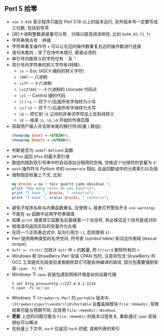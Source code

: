 ## Perl 5 拾零

- `use 5.016` 表示程序只能在 Perl 5.16 以上的版本运行,
  另外版本号一定要写成三位数, 包括前导零
- [非]十进制整数直接量可以用 `_` 分隔以提高阅读体验,
  比如 `0x50_65_72_7c`
- 字符串用点号 `.` 拼接
- 字符串重复操作符 `x` 可以让左边的操作数重复右边的操作数进行连接
- 语句末尾的 `;` 除了在块中末尾行, 都是必须的
- 单引号内能转义的字符仅有 `'` 及 '\'
- 双引号内字符串的转义字符有(特殊):
  - `\e` -- Esc (ASCII 编码的转义字符)
  - `\007` -- 八进制
  - `\x7f` -- 十六进制
  - `\x{2744}` -- 十六进制的 Unicode 代码点
  - `\cC` -- Control 键的代码
  - `\l` / `\L` -- 将下个/后面所有字母转为小写
  - `\u` / `\U` -- 将下个/后面所有字母转为大写
  - `\Q` -- 把它到 `\E` 之间的非单词字符加上反斜线转义
  - `\E` -- 结束 `\L`, `\U`, `\Q` 开始的作用范围
- 获取用户输入并去除末尾的换行符(标量 / 数组):
  ```perl
  chomp(my $text = <STDIN>);
  chomp(my @texts = <STDIN>);
  ```
- 判断是否为 `undef`: `defined` 函数
- `$#foo` 返回 `@foo` 的最大索引值
- 数组内插到双引号串中时自动添加分隔用的空格, 空格这个分隔符的变量为 `$"`
- `each` 操作符与 Python 中的 `enumerate` 相似, 会返回数组中的元素索引以及值
- 强制指定标量上下文, 比如
  ```perl
  my @rocks = qw ! talc quartz jade obsidian !;
  print "How many rocks do you have?\n";
  print "I have ", @rocks, " rocks!\n";
  print "I have ", scalar @rocks, " rocks!\n";
  ```
- 避免子程序名称与内置函数重名, 应使用 `&`, 或者打开警告开关 `use warnings`
- 不能在 `qw` 函数中运用字符串插值
- 如果 `print` 或者其它函数名后面接着一个左括号, 务必保证这个括号是成对的
- 赋值语句返回实际的变量作为左值
- 在同一个正则表达式中, 反向引用为 `\1`, 否则使用 `$1`
- Perl 提供两种类型的名字空间, 符号表 (symbol table) 和词法作用域
  (lexical scope).
- `$str =~ tr/x//` 仅统计 `$str` 中 `x` 的数量, 而 `tr/x//d` 删除所有的 `x`
- Windows 用 StrawBerry Perl 安装 CPAN 包时, 注意将包含 StrawBerry 的 GCC
  工具链优先级提前或者删除其它可能影响编译的路径,
  部分包需要强制安装: `cpan -fi Tk`
- Windows 下 `cpan` 安装包遇到网络环境差如何设置代理:
  ```
  % set http_proxy=http://127.0.0.1:1234
  % cpan -fi xx::xx
  ```
- Windows 下 `Strawberry Perl` 的 `portable` 版本中,
  `\Strawberry\perl\vendor\lib\Portable` 会覆盖掉模块 `File::Homedir`,
  导致结果可能与预期不同, 应改用 `File::HomeDir::Windows`.
- **更新** 上述的问题可能与 `File::HomeDir` 的版本过低有关,
  重新通过 `cpan` 安装貌似可以解决
- 在标量上下文中, `each` 仅返回 `hash` 的键, 或者列表的索引
